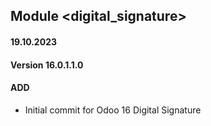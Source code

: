## Module <digital_signature>

#### 19.10.2023
#### Version 16.0.1.1.0
#### ADD
- Initial commit for Odoo 16 Digital Signature
